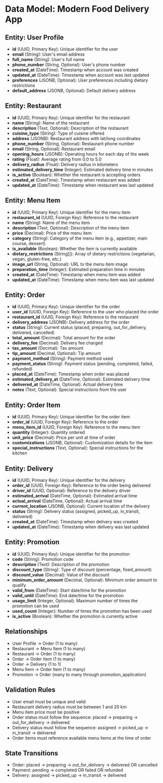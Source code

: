 # Data Model: Modern Food Delivery App

## Entity: User Profile
- **id** (UUID, Primary Key): Unique identifier for the user
- **email** (String): User's email address
- **full_name** (String): User's full name
- **phone_number** (String, Optional): User's phone number
- **created_at** (DateTime): Timestamp when account was created
- **updated_at** (DateTime): Timestamp when account was last updated
- **preferences** (JSONB, Optional): User preferences including dietary restrictions
- **default_address** (JSONB, Optional): Default delivery address

## Entity: Restaurant
- **id** (UUID, Primary Key): Unique identifier for the restaurant
- **name** (String): Name of the restaurant
- **description** (Text, Optional): Description of the restaurant
- **cuisine_type** (String): Type of cuisine offered
- **address** (JSONB): Restaurant address with lat/long coordinates
- **phone_number** (String, Optional): Restaurant phone number
- **email** (String, Optional): Restaurant email
- **opening_hours** (JSONB): Operating hours for each day of the week
- **rating** (Float): Average rating from 0.0 to 5.0
- **delivery_radius** (Float): Delivery radius in kilometers
- **estimated_delivery_time** (Integer): Estimated delivery time in minutes
- **is_active** (Boolean): Whether the restaurant is accepting orders
- **created_at** (DateTime): Timestamp when restaurant was added
- **updated_at** (DateTime): Timestamp when restaurant was last updated

## Entity: Menu Item
- **id** (UUID, Primary Key): Unique identifier for the menu item
- **restaurant_id** (UUID, Foreign Key): Reference to the restaurant
- **name** (String): Name of the menu item
- **description** (Text, Optional): Description of the menu item
- **price** (Decimal): Price of the menu item
- **category** (String): Category of the menu item (e.g., appetizer, main course, dessert)
- **is_available** (Boolean): Whether the item is currently available
- **dietary_restrictions** (String[]): Array of dietary restrictions (vegetarian, vegan, gluten-free, etc.)
- **image_url** (String, Optional): URL to the menu item image
- **preparation_time** (Integer): Estimated preparation time in minutes
- **created_at** (DateTime): Timestamp when menu item was added
- **updated_at** (DateTime): Timestamp when menu item was last updated

## Entity: Order
- **id** (UUID, Primary Key): Unique identifier for the order
- **user_id** (UUID, Foreign Key): Reference to the user who placed the order
- **restaurant_id** (UUID, Foreign Key): Reference to the restaurant
- **delivery_address** (JSONB): Delivery address for the order
- **status** (String): Current status (placed, preparing, out_for_delivery, delivered, cancelled)
- **total_amount** (Decimal): Total amount for the order
- **delivery_fee** (Decimal): Delivery fee charged
- **tax_amount** (Decimal): Tax amount
- **tip_amount** (Decimal, Optional): Tip amount
- **payment_method** (String): Payment method used
- **payment_status** (String): Payment status (pending, completed, failed, refunded)
- **placed_at** (DateTime): Timestamp when order was placed
- **estimated_delivery_at** (DateTime, Optional): Estimated delivery time
- **delivered_at** (DateTime, Optional): Actual delivery time
- **notes** (Text, Optional): Special instructions from the user

## Entity: Order Item
- **id** (UUID, Primary Key): Unique identifier for the order item
- **order_id** (UUID, Foreign Key): Reference to the order
- **menu_item_id** (UUID, Foreign Key): Reference to the menu item
- **quantity** (Integer): Quantity ordered
- **unit_price** (Decimal): Price per unit at time of order
- **customizations** (JSONB, Optional): Customization details for the item
- **special_instructions** (Text, Optional): Special instructions for the kitchen

## Entity: Delivery
- **id** (UUID, Primary Key): Unique identifier for the delivery
- **order_id** (UUID, Foreign Key): Reference to the order being delivered
- **driver_id** (UUID, Optional): Reference to the delivery driver
- **estimated_arrival** (DateTime, Optional): Estimated arrival time
- **actual_arrival** (DateTime, Optional): Actual arrival time
- **current_location** (JSONB, Optional): Current location of the delivery
- **status** (String): Delivery status (assigned, picked_up, in_transit, delivered)
- **created_at** (DateTime): Timestamp when delivery was created
- **updated_at** (DateTime): Timestamp when delivery was last updated

## Entity: Promotion
- **id** (UUID, Primary Key): Unique identifier for the promotion
- **code** (String): Promotion code
- **description** (Text): Description of the promotion
- **discount_type** (String): Type of discount (percentage, fixed_amount)
- **discount_value** (Decimal): Value of the discount
- **minimum_order_amount** (Decimal, Optional): Minimum order amount to qualify
- **valid_from** (DateTime): Start date/time for the promotion
- **valid_until** (DateTime): End date/time for the promotion
- **usage_limit** (Integer, Optional): Maximum number of times the promotion can be used
- **used_count** (Integer): Number of times the promotion has been used
- **is_active** (Boolean): Whether the promotion is currently active

## Relationships
- User Profile → Order (1 to many)
- Restaurant → Menu Item (1 to many)
- Restaurant → Order (1 to many)
- Order → Order Item (1 to many)
- Order → Delivery (1 to 1)
- Menu Item → Order Item (1 to many)
- Promotion → Order (many to many through promotion_application)

## Validation Rules
- User email must be unique and valid
- Restaurant delivery radius must be between 1 and 20 km
- Menu item price must be positive
- Order status must follow the sequence: placed → preparing → out_for_delivery → delivered
- Delivery status must follow the sequence: assigned → picked_up → in_transit → delivered
- Order items must reference available menu items at the time of order

## State Transitions
- Order: placed → preparing → out_for_delivery → delivered OR cancelled
- Payment: pending → completed OR failed OR refunded
- Delivery: assigned → picked_up → in_transit → delivered